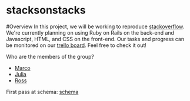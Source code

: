 # stacksonstacks

#Overview
In this project, we will be working to reproduce [stackoverflow](http://stackoverflow.com/). We're currently planning on using Ruby on Rails on the back-end and Javascript, HTML, and CSS on the front-end. Our tasks and progress can be monitored on our [trello board](https://trello.com/b/niwBScqg/the-tin-women). Feel free to check it out!

Who are the members of the group?

* [Marco](https://github.com/mcardacci)
* [Julia](https://github.com/julia-castro)
* [Ross](https://github.com/grapefruitricky)

First pass at schema:
[schema](https://drive.google.com/file/d/0B_cIcskqNEAfMkhVLVBERVVILTA/view?usp=sharing)

